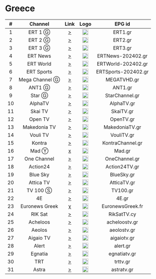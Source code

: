 <h1>Greece</h1>

| #  |    Channel     |                                               Link                                                |                           Logo                            |       EPG id        |
|:--:|:--------------:|:-------------------------------------------------------------------------------------------------:|:---------------------------------------------------------:|:-------------------:|
| 1  |    ERT 1 Ⓖ     |            [>](http://ert-live-bcbs15228.siliconweb.com/media/ert_1/ert_1medium.m3u8)             | <img height="20" src="https://i.imgur.com/WWMe8IY.png"/>  |       ERT1.gr       |
| 2  |    ERT 2 Ⓖ     |            [>](http://ert-live-bcbs15228.siliconweb.com/media/ert_2/ert_2medium.m3u8)             | <img height="20" src="https://i.imgur.com/pcusPFl.png"/>  |       ERT2.gr       |
| 3  |    ERT 3 Ⓖ     |            [>](http://ert-live-bcbs15228.siliconweb.com/media/ert_3/ert_3medium.m3u8)             | <img height="20" src="https://i.imgur.com/KyhzDRm.png"/>  |       ERT3.gr       |
| 4  |    ERT News    |                 [>](https://telmacosa.s.llnwi.net/osO/ERTNews/default/index.mpd)                  | <img height="20" src="https://i.imgur.com/saIGLvr.png"/>  |  ERTNews-202402.gr  |
| 5  |   ERT World    |               [>](https://telmacosa.s.llnwi.net/ertlive/ertworld/default/index.mpd)               | <img height="20" src="https://i.imgur.com/KsMTWYw.png"/>  | ERTWorld-202402.gr  |
| 6  |   ERT Sports   |              [>](https://telmacosa.s.llnwi.net/ertlive/ertsports1/default/index.mpd)              | <img height="20" src="https://i.imgur.com/gebWmAB.png"/>  | ERTSports-202402.gr |
| 7  | Mega Channel Ⓖ | [>](https://c98db5952cb54b358365984178fb898a.msvdn.net/live/S86713049/gonOwuUacAxM/playlist.m3u8) | <img height="20" src="https://i.imgur.com/zewcwLd.png"/>  |     MEGATVHD.gr     |
| 8  |     ANT1 Ⓖ     |  [>](https://d1nfykbwa3n98t.cloudfront.net/out/v1/6e5667da5a6843899a337dea72adb61b/antenna.m3u8)  | <img height="20" src="https://i.imgur.com/np0s1FN.png"/>  |       ANT1.gr       |
| 9  |     Star Ⓖ     |                [>](https://livestar.siliconweb.com/media/star1/star1mediumhd.m3u8)                | <img height="20" src="https://i.imgur.com/CJOtJlL.png"/>  |   StarChannel.gr    |
| 10 |    AlphaTV     |    [>](https://alphatvlive.siliconweb.com/1/Y2Rsd1lUcUVoajcv/UVdCN25h/hls/live/playlist.m3u8)     | <img height="20" src="https://i.imgur.com/bAVGX0l.png"/>  |     AlphaTV.gr      |
| 11 |    Skai TV     |                  [>](https://skai-live.siliconweb.com/media/cambria4/index.m3u8)                  | <img height="20" src="https://i.imgur.com/TSg7B8X.png"/>  |      SkaiTV.gr      |
| 12 |    Open TV     |   [>](https://liveopencloud.siliconweb.com/1/ZlRza2R6L2tFRnFJ/eWVLSlQx/hls/live/playlist.m3u8)    | <img height="20" src="https://i.imgur.com/T99OSnk.png"/>  |      OpenTV.gr      |
| 13 |  Makedonia TV  |   [>](https://dlm34ll53zqql.cloudfront.net/out/v1/d4177931deff4c7ba994b8126d153d9f/maktv.m3u8)    | <img height="20" src="https://i.imgur.com/6Ir6wcR.png"/>  |   MakedoniaTV.gr    |
| 14 |    Vouli TV    |                   [>](http://streamer-cache.grnet.gr/parliament/hls/webtv.m3u8)                   | <img height="20" src="https://i.imgur.com/1vqW7lc.png"/>  |     VouliTV.gr      |
| 15 |     Kontra     |                 [>](http://kontralive.siliconweb.com/live/kontratv/playlist.m3u8)                 | <img height="20" src="https://i.imgur.com/mA5PEbO.png"/>  |  KontraChannel.gr   |
| 16 |     Mad Ⓨ      |                                               [x]()                                               | <img height="20" src="https://i.imgur.com/OTTxxGe.png"/>  |       Mad.gr        |
| 17 |  One Channel   |                 [>](https://onechannel.siliconweb.com/one/stream/chunks_dvr.m3u8)                 | <img height="20" src="https://i.imgur.com/GwKaHbM.png"/>  |    OneChannel.gr    |
| 18 |    Action24    |              [>](https://actionlive.siliconweb.com/actionabr/actiontv/playlist.m3u8)              | <img height="20" src="https://i.imgur.com/Zi1YohT.png"/>  |    Action24TV.gr    |
| 19 |    Blue Sky    |              [>](https://cdn1.smart-tv-data.com/bluesky/bluesky-live/playlist.m3u8)               | <img height="20" src="https://i.imgur.com/rzuQslM.png"/>  |     BlueSky.gr      |
| 20 |   Attica TV    |             [>](https://atticatv.siliconweb.com/atticatv/atticaliveabr/playlist.m3u8)             | <img height="20" src="https://i.imgur.com/JniVmlw.jpg"/>  |     AtticaTV.gr     |
| 21 |    TV 100 Ⓢ    |                        [>](https://live.fm100.gr/hls/tv100/1_2/index.m3u8)                        | <img height="20" src="https://i.imgur.com/9rtf8OR.png"/>  |      TV100.gr       |
| 22 |       4E       |              [>](http://eu2.tv4e.gr:1935/live/smil:myStream.sdp.smil/playlist.m3u8)               | <img height="20" src="https://i.imgur.com/Ed085oJ.png"/>  |        4E.gr        |
| 23 | Euronews Greek |                     [χ](https://ythls.onrender.com/channel/uWIhV9gQClg.m3u8)                      | <img height="20" src="https://i.imgur.com/8MsbPCU.png"/>  |  EuronewsGreek.fr   |
| 24 |    RIK Sat     |                      [>](https://l3.cloudskep.com/cybcsat/abr/playlist.m3u8)                      | <img height="20" src="https://i.imgur.com/9edlXHP.png"/>  |     RikSatTV.cy     |
| 25 |    Acheloos    |                    [>](http://srv.viiideo.gr:1935/axeloos/live/playlist.m3u8)                     | <img height="20" src="https://i.imgur.com/5SVMxcu.png" /> |    acheloostv.gr    |
| 26 |     Aeolos     |                    [>](https://cdn.istoikona.com/aeolostv/live/playlist.m3u8)                     | <img height="20" src="https://i.imgur.com/4G9VvUg.png"/>  |     aeolostv.gr     |
| 27 |   Aigaio TV    |                [>](https://250weu.bozztv.com/ssh101/ssh101/aigaiotv/playlist.m3u8)                | <img height="20" src="https://i.imgur.com/7LfuDJi.png"/>  |     aigaiotv.gr     |
| 28 |     Alert      |                     [>](https://itv.streams.ovh/ALEERT/ALEERT/playlist.m3u8)                      | <img height="20" src="https://i.imgur.com/xqa87lG.png"/>  |      alert.gr       |
| 29 |    Egnatia     |                 [>](https://video.streams.ovh:1936/egnatiatv/egnatiatv/index.m3u)                 | <img height="20" src="https://i.imgur.com/zuyYIca.png"/>  |    egnatiatv.gr     |
| 30 |      TRT       |                 [>](https://www.hellasnet.tv/rest2.live.hn/u2r.trt/playlist.m3u8)                 | <img height="20" src="https://i.imgur.com/g0jPOcC.png"/>  |      trttv.gr       |
| 31 |     Astra      |                    [>](hhttps://ssh101.bozztv.com/ssh101/astratv/playlist.m3u)                    | <img height="20" src="https://i.imgur.com/oYRPfZm.png"/>  |     astratv.gr      |
